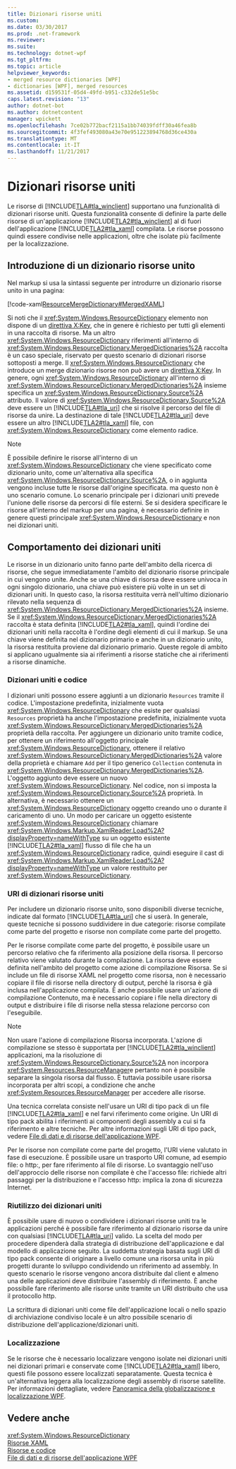 ```yaml
---
title: Dizionari risorse uniti
ms.custom: 
ms.date: 03/30/2017
ms.prod: .net-framework
ms.reviewer: 
ms.suite: 
ms.technology: dotnet-wpf
ms.tgt_pltfrm: 
ms.topic: article
helpviewer_keywords:
- merged resource dictionaries [WPF]
- dictionaries [WPF], merged resources
ms.assetid: d159531f-05d4-49fd-b951-c332de51e5bc
caps.latest.revision: "13"
author: dotnet-bot
ms.author: dotnetcontent
manager: wpickett
ms.openlocfilehash: 7ce02b772bacf2115a1bb74039fdff30a46fea8b
ms.sourcegitcommit: 4f3fef493080a43e70e951223894768d36ce430a
ms.translationtype: MT
ms.contentlocale: it-IT
ms.lasthandoff: 11/21/2017
---
```

# <a name="merged-resource-dictionaries"></a>Dizionari risorse uniti
Le risorse di [!INCLUDE[TLA#tla_winclient](../../../../includes/tlasharptla-winclient-md.md)] supportano una funzionalità di dizionari risorse uniti. Questa funzionalità consente di definire la parte delle risorse di un'applicazione [!INCLUDE[TLA2#tla_winclient](../../../../includes/tla2sharptla-winclient-md.md)] al di fuori dell'applicazione [!INCLUDE[TLA2#tla_xaml](../../../../includes/tla2sharptla-xaml-md.md)] compilata. Le risorse possono quindi essere condivise nelle applicazioni, oltre che isolate più facilmente per la localizzazione.  
  
## <a name="introducing-a-merged-resource-dictionary"></a>Introduzione di un dizionario risorse unito  
 Nel markup si usa la sintassi seguente per introdurre un dizionario risorse unito in una pagina:  
  
 [!code-xaml[ResourceMergeDictionary#MergedXAML](../../../../samples/snippets/csharp/VS_Snippets_Wpf/ResourceMergeDictionary/CS/default.xaml#mergedxaml)]  
  
 Si noti che il <xref:System.Windows.ResourceDictionary> elemento non dispone di un [direttiva X:Key](../../../../docs/framework/xaml-services/x-key-directive.md), che in genere è richiesto per tutti gli elementi in una raccolta di risorse. Ma un altro <xref:System.Windows.ResourceDictionary> riferimenti all'interno di <xref:System.Windows.ResourceDictionary.MergedDictionaries%2A> raccolta è un caso speciale, riservato per questo scenario di dizionari risorse sottoposti a merge. Il <xref:System.Windows.ResourceDictionary> che introduce un merge dizionario risorse non può avere un [direttiva X:Key](../../../../docs/framework/xaml-services/x-key-directive.md). In genere, ogni <xref:System.Windows.ResourceDictionary> all'interno di <xref:System.Windows.ResourceDictionary.MergedDictionaries%2A> insieme specifica un <xref:System.Windows.ResourceDictionary.Source%2A> attributo. Il valore di <xref:System.Windows.ResourceDictionary.Source%2A> deve essere un [!INCLUDE[TLA#tla_uri](../../../../includes/tlasharptla-uri-md.md)] che si risolve il percorso del file di risorse da unire. La destinazione di tale [!INCLUDE[TLA2#tla_uri](../../../../includes/tla2sharptla-uri-md.md)] deve essere un altro [!INCLUDE[TLA2#tla_xaml](../../../../includes/tla2sharptla-xaml-md.md)] file, con <xref:System.Windows.ResourceDictionary> come elemento radice.  
  
> [!NOTE]
>  È possibile definire le risorse all'interno di un <xref:System.Windows.ResourceDictionary> che viene specificato come dizionario unito, come un'alternativa alla specifica <xref:System.Windows.ResourceDictionary.Source%2A>, o in aggiunta vengono incluse tutte le risorse dall'origine specificata. ma questo non è uno scenario comune. Lo scenario principale per i dizionari uniti prevede l'unione delle risorse da percorsi di file esterni. Se si desidera specificare le risorse all'interno del markup per una pagina, è necessario definire in genere questi principale <xref:System.Windows.ResourceDictionary> e non nei dizionari uniti.  
  
## <a name="merged-dictionary-behavior"></a>Comportamento dei dizionari uniti  
 Le risorse in un dizionario unito fanno parte dell'ambito della ricerca di risorse, che segue immediatamente l'ambito del dizionario risorse principale in cui vengono unite. Anche se una chiave di risorsa deve essere univoca in ogni singolo dizionario, una chiave può esistere più volte in un set di dizionari uniti. In questo caso, la risorsa restituita verrà nell'ultimo dizionario rilevato nella sequenza di <xref:System.Windows.ResourceDictionary.MergedDictionaries%2A> insieme. Se il <xref:System.Windows.ResourceDictionary.MergedDictionaries%2A> raccolta è stata definita [!INCLUDE[TLA2#tla_xaml](../../../../includes/tla2sharptla-xaml-md.md)], quindi l'ordine dei dizionari uniti nella raccolta è l'ordine degli elementi di cui il markup. Se una chiave viene definita nel dizionario primario e anche in un dizionario unito, la risorsa restituita proviene dal dizionario primario. Queste regole di ambito si applicano ugualmente sia ai riferimenti a risorse statiche che ai riferimenti a risorse dinamiche.  
  
### <a name="merged-dictionaries-and-code"></a>Dizionari uniti e codice  
 I dizionari uniti possono essere aggiunti a un dizionario `Resources` tramite il codice. L'impostazione predefinita, inizialmente vuota <xref:System.Windows.ResourceDictionary> che esiste per qualsiasi `Resources` proprietà ha anche l'impostazione predefinita, inizialmente vuota <xref:System.Windows.ResourceDictionary.MergedDictionaries%2A> proprietà della raccolta. Per aggiungere un dizionario unito tramite codice, per ottenere un riferimento all'oggetto principale <xref:System.Windows.ResourceDictionary>, ottenere il relativo <xref:System.Windows.ResourceDictionary.MergedDictionaries%2A> valore della proprietà e chiamare `Add` per il tipo generico `Collection` contenuta in <xref:System.Windows.ResourceDictionary.MergedDictionaries%2A>. L'oggetto aggiunto deve essere un nuovo <xref:System.Windows.ResourceDictionary>. Nel codice, non si imposta la <xref:System.Windows.ResourceDictionary.Source%2A> proprietà. In alternativa, è necessario ottenere un <xref:System.Windows.ResourceDictionary> oggetto creando uno o durante il caricamento di uno. Un modo per caricare un oggetto esistente <xref:System.Windows.ResourceDictionary> chiamare <xref:System.Windows.Markup.XamlReader.Load%2A?displayProperty=nameWithType> su un oggetto esistente [!INCLUDE[TLA2#tla_xaml](../../../../includes/tla2sharptla-xaml-md.md)] flusso di file che ha un <xref:System.Windows.ResourceDictionary> radice, quindi eseguire il cast di <xref:System.Windows.Markup.XamlReader.Load%2A?displayProperty=nameWithType> un valore restituito per <xref:System.Windows.ResourceDictionary>.  
  
### <a name="merged-resource-dictionary-uris"></a>URI di dizionari risorse uniti  
 Per includere un dizionario risorse unito, sono disponibili diverse tecniche, indicate dal formato [!INCLUDE[TLA#tla_uri](../../../../includes/tlasharptla-uri-md.md)] che si userà. In generale, queste tecniche si possono suddividere in due categorie: risorse compilate come parte del progetto e risorse non compilate come parte del progetto.  
  
 Per le risorse compilate come parte del progetto, è possibile usare un percorso relativo che fa riferimento alla posizione della risorsa. Il percorso relativo viene valutato durante la compilazione. La risorsa deve essere definita nell'ambito del progetto come azione di compilazione Risorsa. Se si include un file di risorse XAML nel progetto come risorsa, non è necessario copiare il file di risorse nella directory di output, perché la risorsa è già inclusa nell'applicazione compilata. È anche possibile usare un'azione di compilazione Contenuto, ma è necessario copiare i file nella directory di output e distribuire i file di risorse nella stessa relazione percorso con l'eseguibile.  
  
> [!NOTE]
>  Non usare l'azione di compilazione Risorsa incorporata. L'azione di compilazione se stesso è supportata per [!INCLUDE[TLA2#tla_winclient](../../../../includes/tla2sharptla-winclient-md.md)] applicazioni, ma la risoluzione di <xref:System.Windows.ResourceDictionary.Source%2A> non incorpora <xref:System.Resources.ResourceManager>e pertanto non è possibile separare la singola risorsa dal flusso. È tuttavia possibile usare risorsa incorporata per altri scopi, a condizione che anche <xref:System.Resources.ResourceManager> per accedere alle risorse.  
  
 Una tecnica correlata consiste nell'usare un URI di tipo pack di un file [!INCLUDE[TLA2#tla_xaml](../../../../includes/tla2sharptla-xaml-md.md)] e nel farvi riferimento come origine. Un URI di tipo pack abilita i riferimenti ai componenti degli assembly a cui si fa riferimento e altre tecniche. Per altre informazioni sugli URI di tipo pack, vedere [File di dati e di risorse dell'applicazione WPF](../../../../docs/framework/wpf/app-development/wpf-application-resource-content-and-data-files.md).  
  
 Per le risorse non compilate come parte del progetto, l'URI viene valutato in fase di esecuzione. È possibile usare un trasporto URI comune, ad esempio file: o http:, per fare riferimento al file di risorse. Lo svantaggio nell'uso dell'approccio delle risorse non compilate è che l'accesso file: richiede altri passaggi per la distribuzione e l'accesso http: implica la zona di sicurezza Internet.  
  
### <a name="reusing-merged-dictionaries"></a>Riutilizzo dei dizionari uniti  
 È possibile usare di nuovo o condividere i dizionari risorse uniti tra le applicazioni perché è possibile fare riferimento al dizionario risorse da unire con qualsiasi [!INCLUDE[TLA#tla_uri](../../../../includes/tlasharptla-uri-md.md)] valido. La scelta del modo per procedere dipenderà dalla strategia di distribuzione dell'applicazione e dal modello di applicazione seguito. La suddetta strategia basata sugli URI di tipo pack consente di originare a livello comune una risorsa unita in più progetti durante lo sviluppo condividendo un riferimento ad assembly. In questo scenario le risorse vengono ancora distribuite dal client e almeno una delle applicazioni deve distribuire l'assembly di riferimento. È anche possibile fare riferimento alle risorse unite tramite un URI distribuito che usa il protocollo http.  
  
 La scrittura di dizionari uniti come file dell'applicazione locali o nello spazio di archiviazione condiviso locale è un altro possibile scenario di distribuzione dell'applicazione/dizionari uniti.  
  
### <a name="localization"></a>Localizzazione  
 Se le risorse che è necessario localizzare vengono isolate nei dizionari uniti nei dizionari primari e conservate come [!INCLUDE[TLA2#tla_xaml](../../../../includes/tla2sharptla-xaml-md.md)] libero, questi file possono essere localizzati separatamente. Questa tecnica è un'alternativa leggera alla localizzazione degli assembly di risorse satellite. Per informazioni dettagliate, vedere [Panoramica della globalizzazione e localizzazione WPF](../../../../docs/framework/wpf/advanced/wpf-globalization-and-localization-overview.md).  
  
## <a name="see-also"></a>Vedere anche  
 <xref:System.Windows.ResourceDictionary>  
 [Risorse XAML](../../../../docs/framework/wpf/advanced/xaml-resources.md)  
 [Risorse e codice](../../../../docs/framework/wpf/advanced/resources-and-code.md)  
 [File di dati e di risorse dell'applicazione WPF](../../../../docs/framework/wpf/app-development/wpf-application-resource-content-and-data-files.md)
